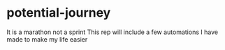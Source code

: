 # potential-journey
It is a marathon not a sprint 
This rep will include a few automations I have made to make my life easier
